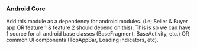 ### Android Core

Add this module as a dependency for android modules. (i.e; Seller & Buyer app OR feature 1 & feature 2 should depend on this).
This is so we can have 1 source for all android base classes (BaseFragment, BaseActivity, etc.) OR common UI components (TopAppBar, Loading indicators, etc).